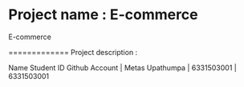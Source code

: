 Project name : E-commerce
=======
E-commerce

=============
Project description : 

Name                         Student ID     Github Account
| Metas Upathumpa          | 6331503001     | 6331503001
